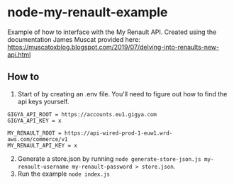# node-my-renault-example

Example of how to interface with the My Renault API.
Created using the documentation James Muscat provided here: https://muscatoxblog.blogspot.com/2019/07/delving-into-renaults-new-api.html

## How to

1. Start of by creating an .env file. You'll need to figure out how to find the api keys yourself.

```
GIGYA_API_ROOT = https://accounts.eu1.gigya.com
GIGYA_API_KEY = x

MY_RENAULT_ROOT = https://api-wired-prod-1-euw1.wrd-aws.com/commerce/v1
MY_RENAULT_API_KEY = x
```

2. Generate a store.json by running `node generate-store-json.js my-renault-username my-renault-password > store.json`.
3. Run the example `node index.js`
